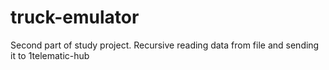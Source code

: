 # truck-emulator
Second part of study project. Recursive reading data from file and sending it to 1telematic-hub
